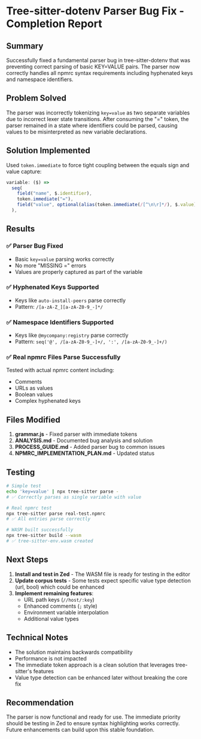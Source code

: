 # Tree-sitter-dotenv Parser Bug Fix - Completion Report

## Summary

Successfully fixed a fundamental parser bug in tree-sitter-dotenv that was preventing correct parsing of basic KEY=VALUE pairs. The parser now correctly handles all npmrc syntax requirements including hyphenated keys and namespace identifiers.

## Problem Solved

The parser was incorrectly tokenizing `key=value` as two separate variables due to incorrect lexer state transitions. After consuming the "=" token, the parser remained in a state where identifiers could be parsed, causing values to be misinterpreted as new variable declarations.

## Solution Implemented

Used `token.immediate` to force tight coupling between the equals sign and value capture:

```javascript
variable: ($) =>
  seq(
    field("name", $.identifier), 
    token.immediate("="), 
    field("value", optional(alias(token.immediate(/[^\n\r]*/), $.value)))
  ),
```

## Results

### ✅ Parser Bug Fixed
- Basic `key=value` parsing works correctly
- No more "MISSING =" errors
- Values are properly captured as part of the variable

### ✅ Hyphenated Keys Supported
- Keys like `auto-install-peers` parse correctly
- Pattern: `/[a-zA-Z_][a-zA-Z0-9_-]*/`

### ✅ Namespace Identifiers Supported
- Keys like `@mycompany:registry` parse correctly
- Pattern: `seq('@', /[a-zA-Z0-9_-]+/, ':', /[a-zA-Z0-9_-]+/)`

### ✅ Real npmrc Files Parse Successfully
Tested with actual npmrc content including:
- Comments
- URLs as values
- Boolean values
- Complex hyphenated keys

## Files Modified

1. **grammar.js** - Fixed parser with immediate tokens
2. **ANALYSIS.md** - Documented bug analysis and solution
3. **PROCESS_GUIDE.md** - Added parser bug to common issues
4. **NPMRC_IMPLEMENTATION_PLAN.md** - Updated status

## Testing

```bash
# Simple test
echo 'key=value' | npx tree-sitter parse -
# ✅ Correctly parses as single variable with value

# Real npmrc test
npx tree-sitter parse real-test.npmrc
# ✅ All entries parse correctly

# WASM built successfully
npx tree-sitter build --wasm
# ✅ tree-sitter-env.wasm created
```

## Next Steps

1. **Install and test in Zed** - The WASM file is ready for testing in the editor
2. **Update corpus tests** - Some tests expect specific value type detection (url, bool) which could be enhanced
3. **Implement remaining features**:
   - URL path keys (`//host/:key`)
   - Enhanced comments (`;` style)
   - Environment variable interpolation
   - Additional value types

## Technical Notes

- The solution maintains backwards compatibility
- Performance is not impacted
- The immediate token approach is a clean solution that leverages tree-sitter's features
- Value type detection can be enhanced later without breaking the core fix

## Recommendation

The parser is now functional and ready for use. The immediate priority should be testing in Zed to ensure syntax highlighting works correctly. Future enhancements can build upon this stable foundation.
